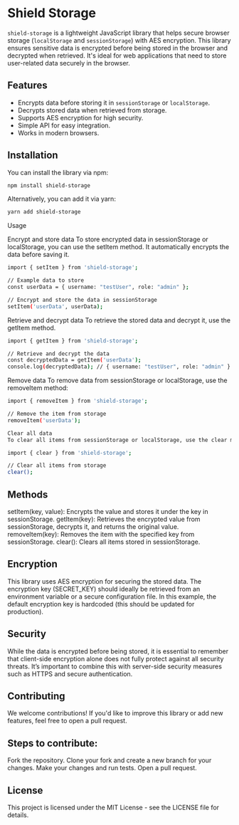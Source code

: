 # Shield Storage

`shield-storage` is a lightweight JavaScript library that helps secure browser storage (`localStorage` and `sessionStorage`) with AES encryption. This library ensures sensitive data is encrypted before being stored in the browser and decrypted when retrieved. It's ideal for web applications that need to store user-related data securely in the browser.

## Features

- Encrypts data before storing it in `sessionStorage` or `localStorage`.
- Decrypts stored data when retrieved from storage.
- Supports AES encryption for high security.
- Simple API for easy integration.
- Works in modern browsers.

## Installation

You can install the library via npm:

```bash
npm install shield-storage
```


Alternatively, you can add it via yarn:

```bash
yarn add shield-storage
```
Usage

Encrypt and store data
To store encrypted data in sessionStorage or localStorage, you can use the setItem method. It automatically encrypts the data before saving it.
```bash
import { setItem } from 'shield-storage';

// Example data to store
const userData = { username: "testUser", role: "admin" };

// Encrypt and store the data in sessionStorage
setItem('userData', userData);
```

Retrieve and decrypt data
To retrieve the stored data and decrypt it, use the getItem method.
```bash
import { getItem } from 'shield-storage';

// Retrieve and decrypt the data
const decryptedData = getItem('userData');
console.log(decryptedData); // { username: "testUser", role: "admin" }
```

Remove data
To remove data from sessionStorage or localStorage, use the removeItem method:

```bash
import { removeItem } from 'shield-storage';

// Remove the item from storage
removeItem('userData');

Clear all data
To clear all items from sessionStorage or localStorage, use the clear method:

import { clear } from 'shield-storage';

// Clear all items from storage
clear();
```

## Methods
setItem(key, value): Encrypts the value and stores it under the key in sessionStorage.
getItem(key): Retrieves the encrypted value from sessionStorage, decrypts it, and returns the original value.
removeItem(key): Removes the item with the specified key from sessionStorage.
clear(): Clears all items stored in sessionStorage.

## Encryption
This library uses AES encryption for securing the stored data. The encryption key (SECRET_KEY) should ideally be retrieved from an environment variable or a secure configuration file. In this example, the default encryption key is hardcoded (this should be updated for production).

## Security
While the data is encrypted before being stored, it is essential to remember that client-side encryption alone does not fully protect against all security threats. It’s important to combine this with server-side security measures such as HTTPS and secure authentication.

## Contributing
We welcome contributions! If you'd like to improve this library or add new features, feel free to open a pull request.

## Steps to contribute:
Fork the repository.
Clone your fork and create a new branch for your changes.
Make your changes and run tests.
Open a pull request.

## License
This project is licensed under the MIT License - see the LICENSE file for details.

